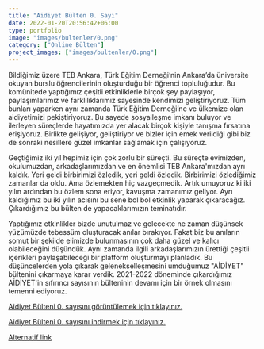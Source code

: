 ```yaml
---
title: "Aidiyet Bülten 0. Sayı"
date: 2022-01-20T20:56:42+06:00
type: portfolio
image: "images/bultenler/0.png"
category: ["Online Bülten"]
project_images: ["images/bultenler/0.png"]
---
```


Bildiğimiz üzere TEB Ankara, Türk Eğitim Derneği’nin Ankara’da üniversite okuyan burslu öğrencilerinin oluşturduğu bir öğrenci topluluğudur. Bu komünitede yaptığımız çeşitli etkinliklerle birçok şey paylaşıyor, paylaşımlarımız ve farklılıklarımız sayesinde kendimizi geliştiriyoruz. Tüm bunları yaparken aynı zamanda Türk Eğitim Derneği’ne ve ülkemize olan aidiyetimizi pekiştiriyoruz. Bu sayede sosyalleşme imkanı buluyor ve ilerleyen süreçlerde hayatımızda yer alacak birçok kişiyle tanışma fırsatına erişiyoruz. Birlikte gelişiyor, geliştiriyor ve bizler için emek verildiği gibi biz de sonraki nesillere güzel imkanlar sağlamak için çalışıyoruz.

Geçtiğimiz iki yıl hepimiz için çok zorlu bir süreçti. Bu süreçte evimizden, okulumuzdan, arkadaşlarımızdan ve en önemlisi TEB Ankara'mızdan ayrı kaldık. Yeri geldi birbirimizi özledik, yeri geldi özledik. Birbirimizi özlediğimiz zamanlar da oldu. Ama özlemekten hiç vazgeçmedik. Artık umuyoruz ki iki yılın ardından bu özlem sona eriyor, kavuşma zamanımız geliyor. Ayrı kaldığımız bu iki yılın acısını bu sene bol bol etkinlik yaparak çıkaracağız. Çıkardığımız bu bülten de yapacaklarımızın teminatıdır.

Yaptığımız etkinlikler bizde unutulmaz ve gelecekte ne zaman düşünsek yüzümüzde tebessüm oluşturacak anılar bırakıyor. Fakat biz bu anıların somut bir şekilde elimizde bulunmasının çok daha güzel ve kalıcı olabileceğini düşündük. Aynı zamanda ilgili arkadaşlarımızın ürettiği çeşitli içerikleri paylaşabileceği bir platform oluşturmayı planladık. Bu düşüncelerden yola çıkarak gelenekselleşmesini umduğumuz "AİDİYET" bültenini çıkarmaya karar verdik. 2021-2022 döneminde çıkardığımız AİDİYET'in sıfırıncı sayısının bülteninin devamı için bir örnek olmasını temenni ediyoruz.

[Aidiyet Bülteni 0. sayısını görüntülemek için tıklayınız.](https://heyzine.com/flip-book/efe69b854c.html "Dünya'nın en iyi bülteni!")

[Aidiyet Bülteni 0. sayısını indirmek için tıklayınız.](https://drive.google.com/file/d/1nQ3NrHAtcjD5xdZtlIsci9Gz_r-KBI4e/view)

[Alternatif link](https://joom.ag/CjsI)
